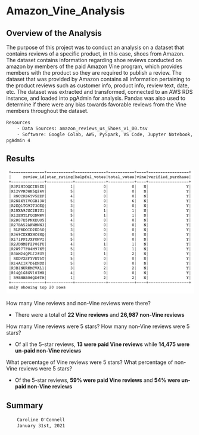 # Amazon_Vine_Analysis

## Overview of the Analysis

The purpose of this project was to conduct an analysis on a dataset that contains reviews of a specific product, in this case, shoes from Amazon. The dataset contains information regarding shoe reviews conducted on amazon by members of the paid Amazon Vine program, which provides members with the product so they are required to publish a review. The dataset that was provided by Amazon contains all information pertaining to the product reviews such as customer info, product info, review text, date, etc. The dataset was extracted and transformed, connected to an AWS RDS instance, and loaded into pgAdmin for analysis. Pandas was also used to determine if there were any bias towards favorable reviews from the Vine members throughout the dataset. 

    Resources
        - Data Sources: amazon_reviews_us_Shoes_v1_00.tsv
        - Software: Google Colab, AWS, PySpark, VS Code, Jupyter Notebook, pgAdmin 4

## Results
![alt text](https://github.com/coconnell022/Amazon_Vine_Analysis/blob/main/Images/Vine_df.png?raw=true)

How many Vine reviews and non-Vine reviews were there?
- There were a total of **22 Vine reviews** and **26,987 non-Vine reviews**

How many Vine reviews were 5 stars? How many non-Vine reviews were 5 stars?
- Of all the 5-star reviews, **13 were paid Vine reviews** while **14,475 were un-paid non-Vine reviews**

What percentage of Vine reviews were 5 stars? What percentage of non-Vine reviews were 5 stars?
-  Of the 5-star reviews, **59% were paid Vine reviews** and **54% were un-paid non-Vine reviews** 


## Summary



        Caroline O'Connell
        January 31st, 2021

